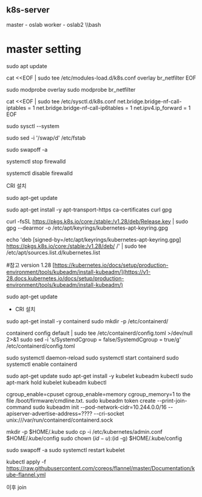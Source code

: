 ## k8s-server

master - oslab
worker - oslab2
\\\bash
# master setting

sudo apt update

cat <<EOF | sudo tee /etc/modules-load.d/k8s.conf
overlay
br_netfilter
EOF

sudo modprobe overlay
sudo modprobe br_netfilter

cat <<EOF | sudo tee /etc/sysctl.d/k8s.conf
net.bridge.bridge-nf-call-iptables  = 1
net.bridge.bridge-nf-call-ip6tables = 1
net.ipv4.ip_forward                 = 1
EOF

sudo sysctl --system

sudo sed -i '/swap/d' /etc/fstab

sudo swapoff -a

systemctl stop firewalld

systemctl disable firewalld

CRI 설치

sudo apt-get update

sudo apt-get install -y apt-transport-https ca-certificates curl gpg

curl -fsSL https://pkgs.k8s.io/core:/stable:/v1.28/deb/Release.key | sudo gpg --dearmor -o /etc/apt/keyrings/kubernetes-apt-keyring.gpg

echo 'deb [signed-by=/etc/apt/keyrings/kubernetes-apt-keyring.gpg] https://pkgs.k8s.io/core:/stable:/v1.28/deb/ /' | sudo tee /etc/apt/sources.list.d/kubernetes.list

#참고 version 1.28
[https://kubernetes.io/docs/setup/production-environment/tools/kubeadm/install-kubeadm/](https://v1-28.docs.kubernetes.io/docs/setup/production-environment/tools/kubeadm/install-kubeadm/)

sudo apt-get update

* CRI 설치

sudo apt-get install -y containerd
sudo mkdir -p /etc/containerd/

containerd config default | sudo tee /etc/containerd/config.toml >/dev/null 2>&1
sudo sed -i 's/SystemdCgroup \= false/SystemdCgroup \= true/g' /etc/containerd/config.toml

sudo systemctl daemon-reload
sudo systemctl start containerd
sudo systemctl enable containerd

sudo apt-get update
sudo apt-get install -y kubelet kubeadm kubectl
sudo apt-mark hold kubelet kubeadm kubectl

cgroup_enable=cpuset cgroup_enable=memory cgroup_memory=1 
to the file /boot/firmware/cmdline.txt.
sudo kubeadm token  create --print-join-command
sudo kubeadm init --pod-network-cidr=10.244.0.0/16 --apiserver-advertise-address=???? --cri-socket unix:///var/run/containerd/containerd.sock

mkdir -p $HOME/.kube
sudo cp -i /etc/kubernetes/admin.conf $HOME/.kube/config
sudo chown $(id -u):$(id -g) $HOME/.kube/config

sudo swapoff -a
sudo systemctl restart kubelet

kubectl apply -f https://raw.githubusercontent.com/coreos/flannel/master/Documentation/kube-flannel.yml

이후 join
